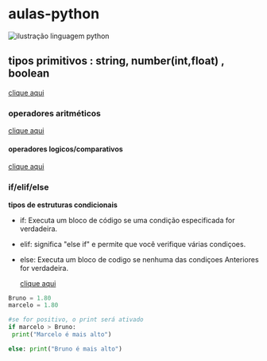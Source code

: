 # aulas-python

![ilustração linguagem python](https://www.netacad.com/p/ff9e491c-49be-4734-803e-a79e6e83dab1/407c875e-1b8b-11ec-9621-0242ac130003/image.png?ut=1619654083258)

## tipos primitivos : string, number(int,float) , boolean
[clique aqui](http://dev.to/dormin/tipos-primitivos-em-python-10jg)
### operadores aritméticos
[clique aqui](https://pythonacademy.com.br/blog/operadores-aritmeticos-e-logicos-em-python)
#### operadores logicos/comparativos
[clique aqui](https://www.codecademy.com/article/fwd-js-comparison-logical)
### if/elif/else

**tipos de estruturas condicionais**

- if: Executa um bloco de código se uma condição especificada for verdadeira.
- elif: significa "else if" e permite que você verifique várias condiçoes.
- else: Executa um bloco de codigo se nenhuma das condiçoes Anteriores for verdadeira.

  [clique aqui](https://www.hashtagtreinamentos.com/estruturas-condicionais-no-python?gad_source=1&gad_campaignid=14380361989&gbraid=0aaaaadllh88jduqgfyuu77lzpwwlrc-bk&gclid=cj0kcqjw8chabhc-arisajny12xklw7pyj4scac3kzj5gguc7p7ih4izvoylspqmwqgzhmswjd3ov5eaaqalealw_wcb)

```py
Bruno = 1.80
marcelo = 1.80

#se for positivo, o print será ativado
if marcelo > Bruno:
 print("Marcelo é mais alto")

else: print("Bruno é mais alto")

```
